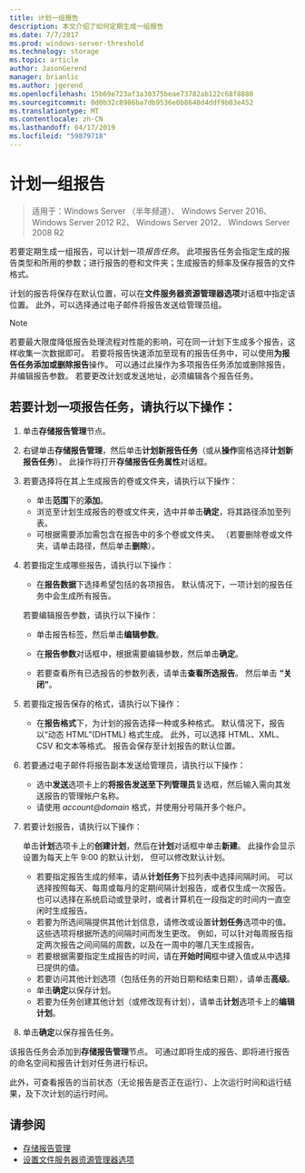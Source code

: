 ```yaml
---
title: 计划一组报告
description: 本文介绍了如何定期生成一组报告
ms.date: 7/7/2017
ms.prod: windows-server-threshold
ms.technology: storage
ms.topic: article
author: JasonGerend
manager: brianlic
ms.author: jgerend
ms.openlocfilehash: 15b69e723af3a30375beae73782ab122c68f8880
ms.sourcegitcommit: 0d0b32c8986ba7db9536e0b8648d4ddf9b03e452
ms.translationtype: MT
ms.contentlocale: zh-CN
ms.lasthandoff: 04/17/2019
ms.locfileid: "59879718"
---
```

# <a name="schedule-a-set-of-reports"></a>计划一组报告

> 适用于：Windows Server （半年频道）、 Windows Server 2016、 Windows Server 2012 R2、 Windows Server 2012、 Windows Server 2008 R2

若要定期生成一组报告，可以计划一项*报告任务*。 此项报告任务会指定生成的报告类型和所用的参数；进行报告的卷和文件夹；生成报告的频率及保存报告的文件格式。

计划的报告将保存在默认位置，可以在**文件服务器资源管理器选项**对话框中指定该位置。 此外，可以选择通过电子邮件将报告发送给管理员组。

> [!Note]
> 若要最大限度降低报告处理流程对性能的影响，可在同一计划下生成多个报告，这样收集一次数据即可。 若要将报告快速添加至现有的报告任务中，可以使用**为报告任务添加或删除报告**操作。 可以通过此操作为多项报告任务添加或删除报告，并编辑报告参数。 若要更改计划或发送地址，必须编辑各个报告任务。

## <a name="to-schedule-a-report-task"></a>若要计划一项报告任务，请执行以下操作：

1.  单击**存储报告管理**节点。

2.  右键单击**存储报告管理**，然后单击**计划新报告任务**（或从**操作**窗格选择**计划新报告任务**）。 此操作将打开**存储报告任务属性**对话框。

3.  若要选择将在其上生成报告的卷或文件夹，请执行以下操作：

    -   单击**范围**下的**添加**。
    -   浏览至计划生成报告的卷或文件夹，选中并单击**确定**，将其路径添加至列表。
    -   可根据需要添加需包含在报告中的多个卷或文件夹。 （若要删除卷或文件夹，请单击路径，然后单击**删除**）。

4.  若要指定生成哪些报告，请执行以下操作：

    -  在**报告数据**下选择希望包括的各项报告。 默认情况下，一项计划的报告任务中会生成所有报告。

    若要编辑报告参数，请执行以下操作：

    -   单击报告标签，然后单击**编辑参数**。
    -   在**报告参数**对话框中，根据需要编辑参数，然后单击**确定**。

    -   若要查看所有已选报告的参数列表，请单击**查看所选报告**。 然后单击 **“关闭”**。

5.  若要指定报告保存的格式，请执行以下操作：

    -  在**报告格式**下，为计划的报告选择一种或多种格式。 默认情况下，报告以“动态 HTML”(DHTML) 格式生成。 此外，可以选择 HTML、XML、CSV 和文本等格式。 报告会保存至计划报告的默认位置。

6.  若要通过电子邮件将报告副本发送给管理员，请执行以下操作：

    - 选中**发送**选项卡上的**将报告发送至下列管理员**复选框，然后输入需向其发送报告的管理帐户名称。 
    - 请使用 *account@domain* 格式，并使用分号隔开多个帐户。

7.  若要计划报告，请执行以下操作：

    单击**计划**选项卡上的**创建计划**，然后在**计划**对话框中单击**新建**。 此操作会显示设置为每天上午 9:00 的默认计划， 但可以修改默认计划。

    -   若要指定报告生成的频率，请从**计划任务**下拉列表中选择间隔时间。
        可以选择按照每天、每周或每月的定期间隔计划报告，或者仅生成一次报告。 也可以选择在系统启动或登录时，或者计算机在一段指定的时间内一直空闲时生成报告。
    -   若要为所选间隔提供其他计划信息，请修改或设置**计划任务**选项中的值。
        这些选项将根据所选的间隔时间而发生更改。 例如，可以针对每周报告指定两次报告之间间隔的周数，以及在一周中的哪几天生成报告。
    -   若要根据需要指定生成报告的时间，请在**开始时间**框中键入值或从中选择已提供的值。
    -   若要访问其他计划选项（包括任务的开始日期和结束日期），请单击**高级**。
    -   单击**确定**以保存计划。
    -  若要为任务创建其他计划（或修改现有计划），请单击**计划**选项卡上的**编辑计划**。

8.  单击**确定**以保存报告任务。

该报告任务会添加到**存储报告管理**节点。 可通过即将生成的报告、即将进行报告的命名空间和报告计划对任务进行标识。

此外，可查看报告的当前状态（无论报告是否正在运行）、上次运行时间和运行结果，及下次计划的运行时间。

## <a name="see-also"></a>请参阅

-   [存储报告管理](storage-reports-management.md)
-   [设置文件服务器资源管理器选项](setting-file-server-resource-manager-options.md)


